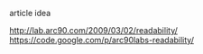 article idea

http://lab.arc90.com/2009/03/02/readability/
https://code.google.com/p/arc90labs-readability/